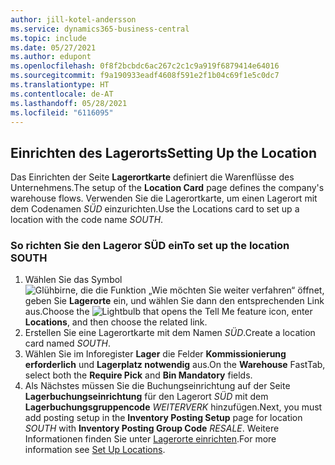 ```yaml
---
author: jill-kotel-andersson
ms.service: dynamics365-business-central
ms.topic: include
ms.date: 05/27/2021
ms.author: edupont
ms.openlocfilehash: 0f8f2bcbdc6ac267c2c1c9a919f6879414e64016
ms.sourcegitcommit: f9a190933eadf4608f591e2f1b04c69f1e5c0dc7
ms.translationtype: HT
ms.contentlocale: de-AT
ms.lasthandoff: 05/28/2021
ms.locfileid: "6116095"
---
```

## <a name="setting-up-the-location"></a><span data-ttu-id="65264-101">Einrichten des Lagerorts</span><span class="sxs-lookup"><span data-stu-id="65264-101">Setting Up the Location</span></span>

<span data-ttu-id="65264-102">Das Einrichten der Seite **Lagerortkarte** definiert die Warenflüsse des Unternehmens.</span><span class="sxs-lookup"><span data-stu-id="65264-102">The setup of the **Location Card** page defines the company's warehouse flows.</span></span> <span data-ttu-id="65264-103">Verwenden Sie die Lagerortkarte, um einen Lagerort mit dem Codenamen *SÜD* einzurichten.</span><span class="sxs-lookup"><span data-stu-id="65264-103">Use the Locations card to set up a location with the code name *SOUTH*.</span></span>

### <a name="to-set-up-the-location-south"></a><span data-ttu-id="65264-104">So richten Sie den Lageror SÜD ein</span><span class="sxs-lookup"><span data-stu-id="65264-104">To set up the location SOUTH</span></span>

1. <span data-ttu-id="65264-105">Wählen Sie das Symbol ![Glühbirne, die die Funktion „Wie möchten Sie weiter verfahren“ öffnet](../media/ui-search/search_small.png "Tell me-Funktion"), geben Sie **Lagerorte** ein, und wählen Sie dann den entsprechenden Link aus.</span><span class="sxs-lookup"><span data-stu-id="65264-105">Choose the ![Lightbulb that opens the Tell Me feature](../media/ui-search/search_small.png "Tell me what you want to do") icon, enter **Locations**, and then choose the related link.</span></span>  
2. <span data-ttu-id="65264-106">Erstellen Sie eine Lagerortkarte mit dem Namen *SÜD*.</span><span class="sxs-lookup"><span data-stu-id="65264-106">Create a location card named *SOUTH*.</span></span>  
3. <span data-ttu-id="65264-107">Wählen Sie im Inforegister **Lager** die Felder **Kommissionierung erforderlich** und **Lagerplatz notwendig** aus.</span><span class="sxs-lookup"><span data-stu-id="65264-107">On the **Warehouse** FastTab, select both the **Require Pick** and **Bin Mandatory** fields.</span></span>
4. <span data-ttu-id="65264-108">Als Nächstes müssen Sie die Buchungseinrichtung auf der Seite **Lagerbuchungseinrichtung** für den Lagerort *SÜD* mit dem **Lagerbuchungsgruppencode** *WEITERVERK* hinzufügen.</span><span class="sxs-lookup"><span data-stu-id="65264-108">Next, you must add posting setup in the **Inventory Posting Setup** page for location *SOUTH* with **Inventory Posting Group Code** *RESALE*.</span></span> <span data-ttu-id="65264-109">Weitere Informationen finden Sie unter [Lagerorte einrichten](../inventory-how-setup-locations.md).</span><span class="sxs-lookup"><span data-stu-id="65264-109">For more information see [Set Up Locations](../inventory-how-setup-locations.md).</span></span>
